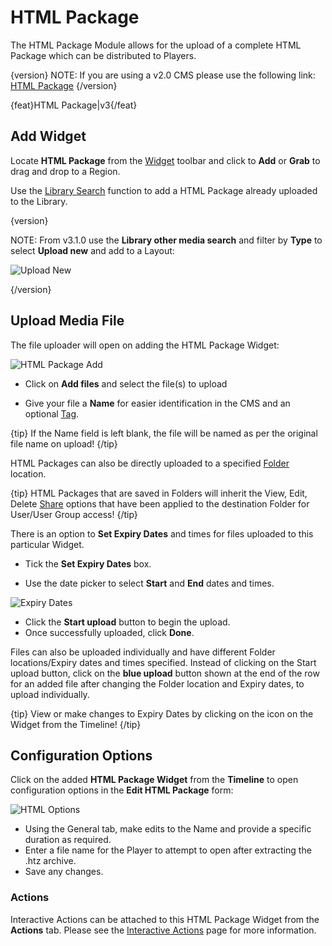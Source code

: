 <!--toc=widgets-->

# HTML Package

The HTML Package Module allows for the upload of a complete HTML Package which can be distributed to Players.

{version}
NOTE: If you are using a v2.0 CMS please use the following link: [HTML Package](media_module_htmlpackage_2.html)
{/version}

{feat}HTML Package|v3{/feat}

## Add Widget

Locate **HTML Package** from the [Widget](layouts_widgets.html) toolbar and click to **Add** or **Grab** to drag and drop to a Region.


Use the [Library Search](layouts_library_search.html) function to add a HTML Package already uploaded to the Library.

{version}

NOTE: From v3.1.0 use the **Library other media search** and filter by **Type** to select **Upload new** and add to a Layout:

![Upload New](img/v3.1_media_htmlpackage_uploadnew.png)


{/version}

## Upload Media File

The file uploader will open on adding the HTML Package Widget:

![HTML Package Add](img/v3_media_htmlpackage_upload.png)

- Click on **Add files** and select the file(s) to upload

- Give your file a **Name** for easier identification in the CMS and an optional [Tag](tour_tags.html).

{tip}
If the Name field is left blank, the file will be named as per the original file name on upload!
{/tip}

HTML Packages can also be directly uploaded to a specified [Folder](tour_folders.html) location.

{tip}
HTML Packages that are saved in Folders will inherit the View, Edit, Delete [Share](users_features_and_sharing.html) options that have been applied to the destination Folder for User/User Group access!
{/tip}

There is an option to **Set Expiry Dates** and times for files uploaded to this particular Widget.

- Tick the **Set Expiry Dates** box.

- Use the date picker to select **Start** and **End** dates and times.

![Expiry Dates](img/v3_media_htmlpackage_expiry_dates.png)


- Click the **Start upload** button to begin the upload. 
- Once successfully uploaded, click **Done**.

Files can also be uploaded individually and have different Folder locations/Expiry dates and times specified.
Instead of clicking on the Start upload button, click on the **blue upload** button shown at the end of the row for an added file after changing the Folder location and Expiry dates, to upload individually.

{tip}
View or make changes to Expiry Dates by clicking on the icon on the Widget from the Timeline!
{/tip}

## Configuration Options

Click on the added **HTML Package Widget** from the **Timeline** to open configuration options in the **Edit HTML Package** form:

![HTML Options](img/v3.1_media_html_options.png)

- Using the General tab, make edits to the Name and provide a specific duration as required.
- Enter a file name for the Player to attempt to open after extracting the .htz archive.
- Save any changes.

### Actions

Interactive Actions can be attached to this HTML Package Widget from the **Actions** tab. Please see the [Interactive Actions](layouts_interactive_actions.html) page for more information.
